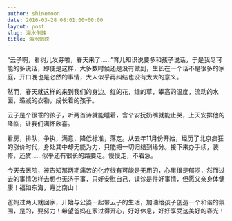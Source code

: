 ```yaml
---
author: shinemoon
date: 2016-03-28 08:01:00+00:00
layout: post
slug: 海水倒映
title: 海水倒映
---
```


“云子啊，看树儿发芽啦，春天来了……”育儿知识说要多和孩子说话，于是我尽可能的多说话，即便是这样，大多数时候还是没有做到，生长在一个话不是很多的家庭，开口晚也是必然的事情，大人似乎再纠结也没有太大的意义。





然而，春天就这样的来到我们的身边。红的花，绿的草，攀高的温度，流动的水面，递减的衣物，成长着的孩子。





云子是个很乖的孩子，听两首诗就能睡着，含个安抚奶嘴就能止哭，上天安排他的降临，让我们满怀欣喜。





看房，排队，争执，满意，降低标准，落定。从去年11月份开始，经历了北京疯狂的涨价时代，身处其中却无能为力，只能把一切归结到缘分。接下来办手续，装修，还贷……似乎还有很长的路要走。慢慢走，不着急。





今天去医院，被告知那两期痛苦的化疗很有可能是无用的，心里很是郁闷，然而过去的事情怎样去想也无济于事，只好安慰自己，误诊是件好事情，但愿父亲身体健康！福如东海，寿比南山！





爸妈过两天就回家，开始与公婆一起带云子的生活，加油给孩子创造一个和谐的氛围，是的，要努力！希望爸妈在家过得开心，好好休息，好好享受这美好的春光！
